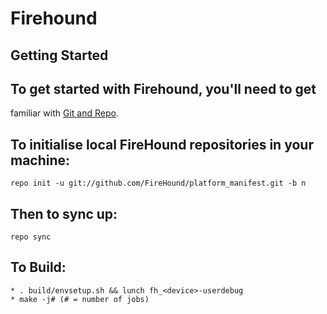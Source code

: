 Firehound
=========

Getting Started
---------------

To get started with Firehound, you'll need to get
-------------------------------------------------

familiar with [Git and Repo](http://source.android.com/source/using-repo.html).

To initialise local FireHound repositories in your machine:
-----------------------------------------------------------

    repo init -u git://github.com/FireHound/platform_manifest.git -b n

Then to sync up:
----------------

    repo sync

To Build:
---------
    * . build/envsetup.sh && lunch fh_<device>-userdebug
    * make -j# (# = number of jobs)
